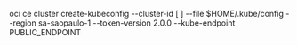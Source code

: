 oci ce cluster create-kubeconfig --cluster-id [ ] --file $HOME/.kube/config --region sa-saopaulo-1 --token-version 2.0.0  --kube-endpoint PUBLIC_ENDPOINT